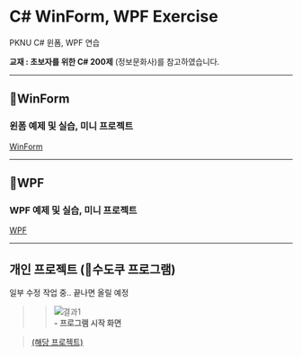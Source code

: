 # C# WinForm, WPF Exercise

PKNU C# 윈폼, WPF 연습

__교재 : 초보자를 위한 C# 200제__ (정보문화사)를 참고하였습니다.</br>

------------------------
## 📕WinForm

### 윈폼 예제 및 실습, 미니 프로젝트
[WinForm](WinformApp)


------------------------
## 📙WPF

### WPF 예제 및 실습, 미니 프로젝트
[WPF](WPFApp)

------------------------
## 개인 프로젝트 (📑수도쿠 프로그램)
일부 수정 작업 중.. 끝나면 올릴 예정</br>

>>![결과1](images/1_1.JPG "프로그램 시작 화면")  
>>__- 프로그램 시작 화면__
>     
>           
>     

>[(해당 프로젝트)](MINI_PROJECT)

